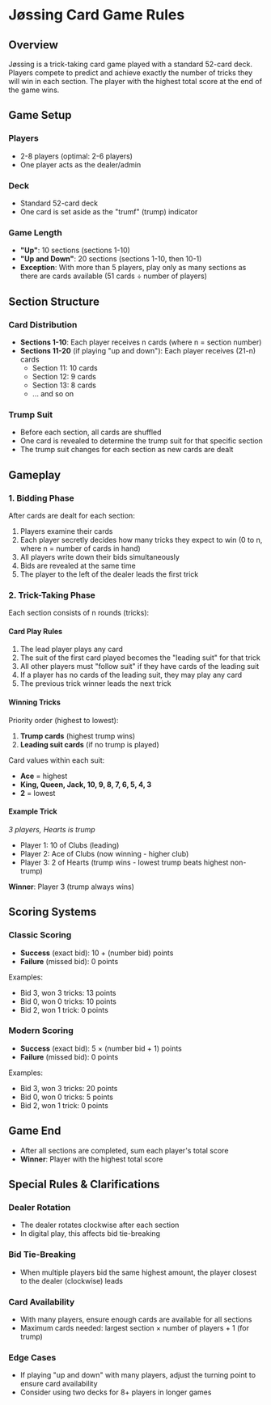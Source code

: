# Jøssing Card Game Rules

## Overview

Jøssing is a trick-taking card game played with a standard 52-card deck. Players compete to predict and achieve exactly the number of tricks they will win in each section. The player with the highest total score at the end of the game wins.

## Game Setup

### Players

- 2-8 players (optimal: 2-6 players)
- One player acts as the dealer/admin

### Deck

- Standard 52-card deck
- One card is set aside as the "trumf" (trump) indicator

### Game Length

- **"Up"**: 10 sections (sections 1-10)
- **"Up and Down"**: 20 sections (sections 1-10, then 10-1)
- **Exception**: With more than 5 players, play only as many sections as there are cards available (51 cards ÷ number of players)

## Section Structure

### Card Distribution

- **Sections 1-10**: Each player receives n cards (where n = section number)
- **Sections 11-20** (if playing "up and down"): Each player receives (21-n) cards
  - Section 11: 10 cards
  - Section 12: 9 cards
  - Section 13: 8 cards
  - ... and so on

### Trump Suit

- Before each section, all cards are shuffled
- One card is revealed to determine the trump suit for that specific section
- The trump suit changes for each section as new cards are dealt

## Gameplay

### 1. Bidding Phase

After cards are dealt for each section:

1. Players examine their cards
2. Each player secretly decides how many tricks they expect to win (0 to n, where n = number of cards in hand)
3. All players write down their bids simultaneously
4. Bids are revealed at the same time
5. The player to the left of the dealer leads the first trick

### 2. Trick-Taking Phase

Each section consists of n rounds (tricks):

#### Card Play Rules

1. The lead player plays any card
2. The suit of the first card played becomes the "leading suit" for that trick
3. All other players must "follow suit" if they have cards of the leading suit
4. If a player has no cards of the leading suit, they may play any card
5. The previous trick winner leads the next trick

#### Winning Tricks

Priority order (highest to lowest):

1. **Trump cards** (highest trump wins)
2. **Leading suit cards** (if no trump is played)

Card values within each suit:

- **Ace** = highest
- **King, Queen, Jack, 10, 9, 8, 7, 6, 5, 4, 3**
- **2** = lowest

#### Example Trick

_3 players, Hearts is trump_

- Player 1: 10 of Clubs (leading)
- Player 2: Ace of Clubs (now winning - higher club)
- Player 3: 2 of Hearts (trump wins - lowest trump beats highest non-trump)

**Winner**: Player 3 (trump always wins)

## Scoring Systems

### Classic Scoring

- **Success** (exact bid): 10 + (number bid) points
- **Failure** (missed bid): 0 points

Examples:

- Bid 3, won 3 tricks: 13 points
- Bid 0, won 0 tricks: 10 points
- Bid 2, won 1 trick: 0 points

### Modern Scoring

- **Success** (exact bid): 5 × (number bid + 1) points
- **Failure** (missed bid): 0 points

Examples:

- Bid 3, won 3 tricks: 20 points
- Bid 0, won 0 tricks: 5 points
- Bid 2, won 1 trick: 0 points

## Game End

- After all sections are completed, sum each player's total score
- **Winner**: Player with the highest total score

## Special Rules & Clarifications

### Dealer Rotation

- The dealer rotates clockwise after each section
- In digital play, this affects bid tie-breaking

### Bid Tie-Breaking

- When multiple players bid the same highest amount, the player closest to the dealer (clockwise) leads

### Card Availability

- With many players, ensure enough cards are available for all sections
- Maximum cards needed: largest section × number of players + 1 (for trump)

### Edge Cases

- If playing "up and down" with many players, adjust the turning point to ensure card availability
- Consider using two decks for 8+ players in longer games

